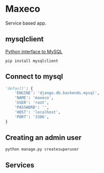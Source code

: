 # Maxeco
Service based app.

## mysqlclient
[Python interface to MySQL](https://pypi.org/project/mysqlclient/)

```pip install mysqlclient```

## Connect to mysql
```python
'default': {
    'ENGINE': 'django.db.backends.mysql',
    'NAME': 'maxeco',
    'USER': 'root',
    'PASSWORD': '',
    'HOST': 'localhost',
    'PORT': '3306',
}
```

## Creating an admin user
```
python manage.py createsuperuser
```

## Services 
